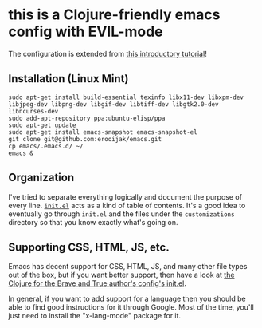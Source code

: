 # this is a Clojure-friendly emacs config with EVIL-mode

The configuration is extended from
[this introductory tutorial](http://www.braveclojure.com/basic-emacs/)!

## Installation (Linux Mint)

    sudo apt-get install build-essential texinfo libx11-dev libxpm-dev libjpeg-dev libpng-dev libgif-dev libtiff-dev libgtk2.0-dev libncurses-dev
    sudo add-apt-repository ppa:ubuntu-elisp/ppa
    sudo apt-get update
    sudo apt-get install emacs-snapshot emacs-snapshot-el
    git clone git@github.com:erooijak/emacs.git
    cp emacs/.emacs.d/ ~/
    emacs &

## Organization

I've tried to separate everything logically and document the purpose
of every line. [`init.el`](./init.el) acts as a kind of table of
contents.  It's a good idea to eventually go through `init.el` and the
files under the `customizations` directory so that you know exactly
what's going on.

## Supporting CSS, HTML, JS, etc.

Emacs has decent support for CSS, HTML, JS, and many other file types out of the box, but if you want better support, then have a look at [the Clojure for the Brave and True author's config's init.el](https://github.com/flyingmachine/emacs.d/blob/master/init.el). 

In general, if you want to add support for a language then you should be able to find good instructions for it through Google. Most of the time, you'll just need to install the "x-lang-mode" package for it.
